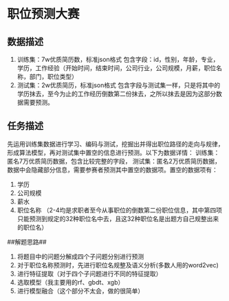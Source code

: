 # 职位预测大赛 #



## 数据描述 ##

1. 训练集：7w优质简历数，标准json格式 包含字段：id，性别，年龄，专业，学历，工作经验（开始时间，结束时间，公司行业，公司规模，月薪，职位名称，部门，职位类型）
2. 测试集：2w优质简历，标准json格式 包含字段与测试集一样，只是将其中的学历抹去，至今为止的工作经历倒数第二份抹去，之所以抹去是因为这部分数据需要预测。

## 任务描述 ##

先运用训练集数据进行学习、编码与测试，挖掘出并得出职位路径的走向与规律，形成算法模型，再对测试集中置空的信息进行预测。以下为数据详情：
训练集：匿名7万优质简历数据，包含比较完整的字段，
测试集：匿名2万优质简历数据，数据中会隐藏部分信息，需要参赛者预测其中置空的数据项。置空的数据项有：

1. 学历
2. 公司规模
3. 薪水
4. 职位名称
（2-4均是求职者至今从事职位的倒数第二份职位信息，其中第四项只能预测到规定的32种职位名中去，且这32种职位名是出题方自己规整出来的职位名）

##解题思路##

1. 将题目中的问题分解成四个子问题分别进行预测
2. 对于职位名称预测时，先进行职位名规整及语义分析(多数人用的word2vec)
3. 进行特征提取（对于四个子问题进行不同的特征提取）
4. 选取模型（我主要用的rf、gbdt、xgb）
5. 进行模型融合（这个部分不太会，做的很简单）
